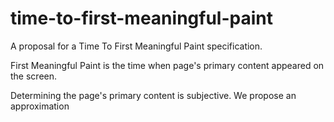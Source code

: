 # time-to-first-meaningful-paint
A proposal for a Time To First Meaningful Paint specification.

First Meaningful Paint is the time when page's primary content appeared on the screen.

Determining the page's primary content is subjective. We propose an approximation 
